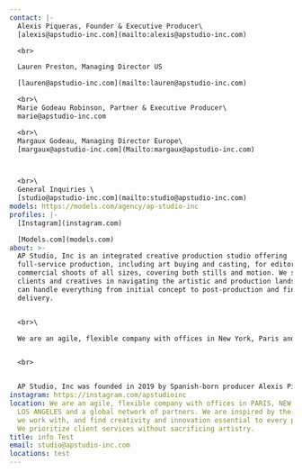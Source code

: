 ```yaml
---
contact: |-
  Alexis Piqueras, Founder & Executive Producer\
  [alexis@apstudio-inc.com](mailto:alexis@apstudio-inc.com)

  <br>

  L﻿auren Preston, Managing Director US

  [l﻿auren@apstudio-inc.com](mailto:lauren@apstudio-inc.com)

  <br>\
  Marie Godeau Robinson, Partner & Executive Producer\
  marie@apstudio-inc.com

  <br>\
  Margaux Godeau, Managing Director Europe\
  [margaux@apstudio-inc.com](Mailto:margaux@apstudio-inc.com)



  <br>\
  General Inquiries \
  [studio@apstudio-inc.com](mailto:studio@apstudio-inc.com)
models: https://models.com/agency/ap-studio-inc
profiles: |-
  [Instagram](instagram.com)

  [Models.com](models.com)
about: >-
  AP Studio, Inc is an integrated creative production studio offering
  full-service production, including art buying and casting, for editorial and
  commercial shoots of all sizes, covering both stills and motion. We support
  clients and creatives in navigating the artistic and production landscape – we
  can handle everything from initial concept to post-production and final
  delivery.


  <br>\

  We are an agile, flexible company with offices in New York, Paris and Los Angeles and a global network of partners. We are inspired by the artists we work with, and find creativity and innovation essential to every project. We prioritize client services without sacrificing artistry.


  <br>


  AP Studio, Inc was founded in 2019 by Spanish-born producer Alexis Piqueras, who combines valuable practical skill–years of international experience, extensive film and print expertise, formal knowledge of the production landscape, and invaluable worldwide connections–with a dedication to unique concepts and fostering artistic talent.
instagram: https://instagram.com/apstudioinc
location: We are an agile, flexible company with offices in PARIS, NEW YORK, and
  LOS ANGELES and a global network of partners. We are inspired by the artists
  we work with, and find creativity and innovation essential to every project.
  We prioritize client services without sacrificing artistry.
title: info Test
email: studio@apstudio-inc.com
locations: test
---
```

